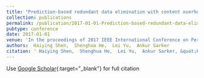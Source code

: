 ```yaml
---
title: "Prediction-based redundant data elimination with content overhearing in wireless networks"
collection: publications
permalink: /publication/2017-01-01-Prediction-based-redundant-data-elimination-with-content-overhearing-in-wireless-networks
pubtype: conference
date: 2017-01-01
venue: 'In the proceedings of 2017 IEEE International Conference on Pervasive Computing and Communications (PerCom)'
authors:  Haiying Shen,  Shenghua He,  Lei Yu,  Ankur Sarker
citation: ' Haiying Shen,  Shenghua He,  Lei Yu,  Ankur Sarker, &quot;Prediction-based redundant data elimination with content overhearing in wireless networks.&quot; In the proceedings of 2017 IEEE International Conference on Pervasive Computing and Communications (PerCom), 2017.'
---
```

Use [Google Scholar](https://scholar.google.com/scholar?q=Prediction+based+redundant+data+elimination+with+content+overhearing+in+wireless+networks){:target="_blank"} for full citation